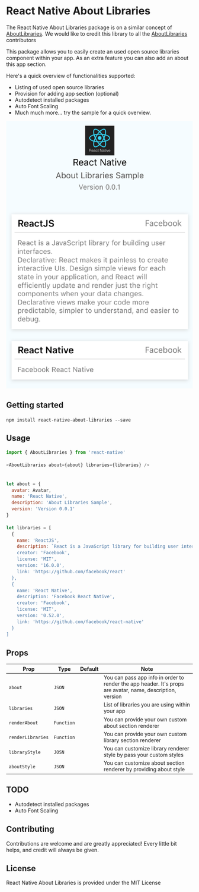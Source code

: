 # React Native About Libraries

The React Native About Libraries package is on a similar concept of [AboutLibraries](https://github.com/mikepenz/AboutLibraries). We would like to credit this library to all the [AboutLibraries](https://github.com/mikepenz/AboutLibraries) contributors

This package allows you to easily create an used open source libraries component within your app. As an extra feature you can also add an about this app section.

Here's a quick overview of functionalities supported:

* Listing of used open source libraries
* Provision for adding app section (optional)
* Autodetect installed packages
* Auto Font Scaling
* Much much more... try the sample for a quick overview.

<center><img src="hero.png"></center>

## Getting started

`npm install react-native-about-libraries --save`

## Usage

```javascript
import { AboutLibraries } from 'react-native'

<AboutLibraries about={about} libraries={libraries} />


let about = {
  avatar: Avatar,
  name: 'React Native',
  description: 'About Libraries Sample',
  version: 'Version 0.0.1'
}

let libraries = [
  {
    name: 'ReactJS',
    description: `React is a JavaScript library for building user interfaces.
    creator: 'Facebook',
    license: 'MIT',
    version: '16.0.0',
    link: 'https://github.com/facebook/react'
  },
  {
    name: 'React Native',
    description: 'Facebook React Native',
    creator: 'Facebook',
    license: 'MIT',
    version: '0.52.0',
    link: 'https://github.com/facebook/react-native'
  }
]
```

## Props

| Prop              | Type       | Default | Note                                                                                                       |
| ----------------- | ---------- | ------- | ---------------------------------------------------------------------------------------------------------- |
| `about`           | `JSON`     |         | You can pass app info in order to render the app header. It's props are avatar, name, description, version |
| `libraries`       | `JSON`     |         | List of libraries you are using within your app                                                            |
| `renderAbout`     | `Function` |         | You can provide your own custom about section renderer                                                     |
| `renderLibraries` | `Function` |         | You can provide your own custom library section renderer                                                   |  |
| `libraryStyle`    | `JOSN`     |         | You can customize library renderer style by pass your custom styles                                        |  |
| `aboutStyle`      | `JSON`     |         | You can customize about section renderer by providing about style                                          |

## TODO

* Autodetect installed packages
* Auto Font Scaling

## Contributing

Contributions are welcome and are greatly appreciated! Every little bit helps, and credit will always be given.

## License

React Native About Libraries is provided under the MIT License
